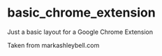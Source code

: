 basic_chrome_extension
======================

Just a basic layout for a Google Chrome Extension

Taken from markashleybell.com
